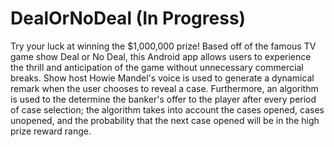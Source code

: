 # DealOrNoDeal (In Progress)

Try your luck at winning the $1,000,000 prize! Based off of the famous TV game show Deal or No Deal, this Android app allows users to experience the thrill and anticipation of the game without unnecessary commercial breaks. Show host Howie Mandel's voice is used to generate a dynamical remark when the user chooses to reveal a case. Furthermore, an algorithm is used to the determine the banker's offer to the player after every period of case selection; the algorithm takes into account the cases opened, cases unopened, and the probability that the next case opened will be in the high prize reward range. 
